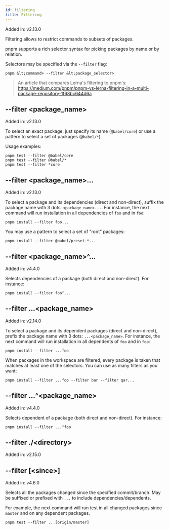 ```yaml
---
id: filtering
title: Filtering
---
```


Added in: v2.13.0

Filtering allows to restrict commands to subsets of packages.

pnpm supports a rich selector syntax for picking packages by name
or by relation.

Selectors may be specified via the `--filter` flag:

```text
pnpm &lt;command> --filter &lt;package_selector>
```

> An article that compares Lerna's filtering to pnpm's: https://medium.com/pnpm/pnpm-vs-lerna-filtering-in-a-multi-package-repository-1f68bc644d6a

## --filter &lt;package_name>

Added in: v2.13.0

To select an exact package, just specify its name (`@babel/core`) or use a pattern
to select a set of packages (`@babel/*`).

Usage examples:

```text
pnpm test --filter @babel/core
pnpm test --filter @babel/*
pnpm test --filter *core
```

## --filter &lt;package_name>...

Added in: v2.13.0

To select a package and its dependencies (direct and non-direct), suffix the package name with 3 dots: `<package_name>...`.
For instance, the next command will run installation in all dependencies of `foo` and in `foo`:

```text
pnpm install --filter foo...
```

You may use a pattern to select a set of "root" packages:

```text
pnpm install --filter @babel/preset-*...
```

## --filter &lt;package_name>^...

Added in: v4.4.0

Selects dependencies of a package (both direct and non-direct). For instance:

```text
pnpm install --filter foo^...
```

## --filter ...&lt;package_name>

Added in: v2.14.0

To select a package and its dependent packages (direct and non-direct), prefix the package name with 3 dots: `...<package_name>`.
For instance, the next command will run installation in all dependents of `foo` and in `foo`:

```text
pnpm install --filter ...foo
```

When packages in the workspace are filtered, every package is taken that matches at least one of
the selectors. You can use as many filters as you want:

```text
pnpm install --filter ...foo --filter bar --filter qar...
```

## --filter ...^&lt;package_name>

Added in: v4.4.0

Selects dependent of a package (both direct and non-direct). For instance:

```text
pnpm install --filter ...^foo
```

## --filter ./&lt;directory>

Added in: v2.15.0

## --filter [&lt;since>]

Added in: v4.6.0

Selects all the packages changed since the specified commit/branch. May be
suffixed or prefixed with `...` to include dependencies/dependents.

For example, the next command will run test in all changed packages since
`master` and on any dependent packages.

```text
pnpm test --filter ...[origin/master]
```
